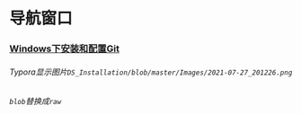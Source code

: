 # 导航窗口

### [Windows下安装和配置Git](https://github.com/Dashan-37/DS_Installation/blob/master/Markdown/Git.md)





###### Typora显示图片`DS_Installation/blob/master/Images/2021-07-27_201226.png`

###### `blob`替换成`raw`

